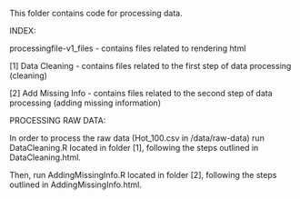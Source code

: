 This folder contains code for processing data.

INDEX:

processingfile-v1_files - contains files related to rendering html

[1] Data Cleaning - contains files related to the first step of data processing (cleaning)

[2] Add Missing Info - contains files related to the second step of data processing (adding missing information) 


PROCESSING RAW DATA:

In order to process the raw data (Hot_100.csv in /data/raw-data) run DataCleaning.R located in folder [1], following the steps outlined in DataCleaning.html.

Then, run AddingMissingInfo.R located in folder [2], following the steps outlined in AddingMissingInfo.html. 




